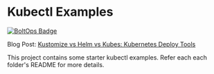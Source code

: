 # Kubectl Examples

[![BoltOps Badge](https://img.boltops.com/boltops/badges/boltops-badge.png)](https://www.boltops.com)

Blog Post: [Kustomize vs Helm vs Kubes: Kubernetes Deploy Tools](https://blog.boltops.com/2020/11/05/kustomize-vs-helm-vs-kubes-kubernetes-deploy-tools)

This project contains some starter kubectl examples. Refer each each folder's README for more details.
